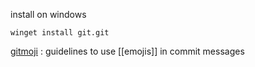 
install on windows
```
winget install git.git
```

[gitmoji](https://gitmoji.dev/) : guidelines to use [[emojis]] in commit messages